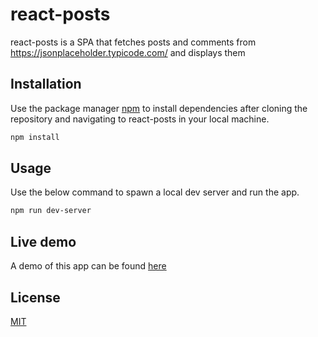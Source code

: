 # react-posts

react-posts is a SPA that fetches posts and comments from https://jsonplaceholder.typicode.com/ and displays them

## Installation

Use the package manager [npm](https://www.npmjs.com/get-npm) to install dependencies after cloning the repository and navigating to react-posts in your local machine.

```bash
npm install
```

## Usage

Use the below command to spawn a local dev server and run the app.

```bash
npm run dev-server
```

## Live demo

A demo of this app can be found [here](https://react-posts-loader.netlify.com/)

## License

[MIT](https://choosealicense.com/licenses/mit/)
